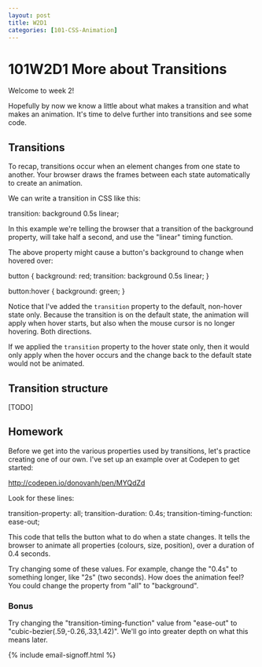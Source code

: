 ```yaml
---
layout: post
title: W2D1
categories: [101-CSS-Animation]
---
```


# 101W2D1 More about Transitions

Welcome to week 2!

Hopefully by now we know a little about what makes a transition and what makes an animation. It's time to delve further into transitions and see some code.

## Transitions

To recap, transitions occur when an element changes from one state to another. Your browser draws the frames between each state automatically to create an animation.

We can write a transition in CSS like this:

  transition: background 0.5s linear;

In this example we're telling the browser that a transition of the background property, will take half a second, and use the "linear" timing function.

The above property might cause a button's background to change when hovered over:

button {
  background: red;
  transition: background 0.5s linear;
}

button:hover {
  background: green;
}

Notice that I've added the `transition` property to the default, non-hover state only. Because the transition is on the default state, the animation will apply when hover starts, but also when the mouse cursor is no longer hovering. Both directions.

If we applied the `transition` property to the hover state only, then it would only apply when the hover occurs and the change back to the default state would not be animated.

## Transition structure

[TODO]

## Homework

Before we get into the various properties used by transitions, let's practice creating one of our own. I've set up an example over at Codepen to get started:

http://codepen.io/donovanh/pen/MYQdZd

Look for these lines:

  transition-property: all;
  transition-duration: 0.4s;
  transition-timing-function: ease-out;

This code that tells the button what to do when a state changes. It tells the browser to animate all properties (colours, size, position), over a duration of 0.4 seconds.

Try changing some of these values. For example, change the "0.4s" to something longer, like "2s" (two seconds). How does the animation feel? You could change the property from "all" to "background".

### Bonus

Try changing the "transition-timing-function" value from "ease-out" to "cubic-bezier(.59,-0.26,.33,1.42)". We'll go into greater depth on what this means later.

{% include email-signoff.html %}
